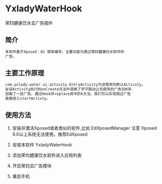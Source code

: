 # YxladyWaterHook
荣钧健康饮水去广告插件

## 简介

```txt
本软件基于Xposed：82 框架编写，主要功能为跳过荣钧健康饮水软件的
广告。
```

## 主要工作原理

```txt
com.yxlady.water.ui.activity.EntryActivity为该程序的默认Activity，
在该Activity执行的onCreate方法中调用了字节跳动公司提供的广告SDK并
加载了一些广告。通过Hook并replace其中的k方法，我们可以实现跳过广告
直接进入startActivty。
```

## 使用方法

1. 安装并激活Xposed或者类似的软件,比如 EdXposedManager
   注意 Xposed 9.0以上系统无法使用，推荐EdXposed

2. 安装本软件 YxladyWaterHook

3. 添加荣均健康饮水软件进入应用列表

4. 开启荣钧去广告模块

5. 重启手机
